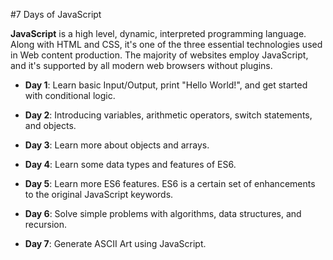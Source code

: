 #7 Days of JavaScript

**JavaScript** is a high level, dynamic, interpreted programming language. Along with HTML and CSS, it's one of the three essential technologies used in Web content production. The majority of websites employ JavaScript, and it's supported by all modern web browsers without plugins.

* **Day 1**: Learn basic Input/Output, print "Hello World!", and get started with conditional logic.

* **Day 2**: Introducing variables, arithmetic operators, switch statements, and objects.

* **Day 3**: Learn more about objects and arrays.

* **Day 4**: Learn some data types and features of ES6.

* **Day 5**: Learn more ES6 features. ES6 is a certain set of enhancements to the original JavaScript keywords.

* **Day 6**: Solve simple problems with algorithms, data structures, and recursion.

* **Day 7**: Generate ASCII Art using JavaScript.
